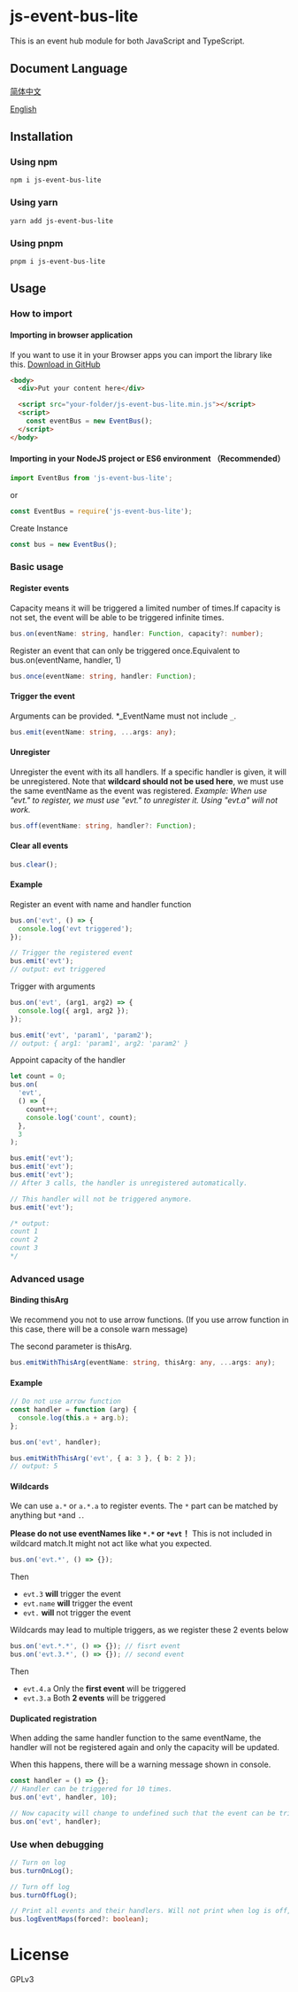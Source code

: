 # js-event-bus-lite

This is an event hub module for both JavaScript and TypeScript.

## Document Language

[简体中文](../README.md)

[English](README_en.md)

## Installation

### Using npm

```shell
npm i js-event-bus-lite
```

### Using yarn

```shell
yarn add js-event-bus-lite
```

### Using pnpm

```shell
pnpm i js-event-bus-lite
```

## Usage

### How to import

#### Importing in browser application

If you want to use it in your Browser apps you can import the library like this. [Download in GitHub](../dist/js-event-bus-lite.min.js)

```html
<body>
  <div>Put your content here</div>

  <script src="your-folder/js-event-bus-lite.min.js"></script>
  <script>
    const eventBus = new EventBus();
  </script>
</body>
```

#### Importing in your NodeJS project or ES6 environment （Recommended）

```typescript
import EventBus from 'js-event-bus-lite';
```

or

```typescript
const EventBus = require('js-event-bus-lite');
```

Create Instance

```typescript
const bus = new EventBus();
```

### Basic usage

#### Register events

Capacity means it will be triggered a limited number of times.If capacity is not set, the event will be able to be triggered infinite times.

```typescript
bus.on(eventName: string, handler: Function, capacity?: number);
```

Register an event that can only be triggered once.Equivalent to bus.on(eventName, handler, 1)

```typescript
bus.once(eventName: string, handler: Function);
```

#### Trigger the event

Arguments can be provided. \*_EventName must not include `_`.

```typescript
bus.emit(eventName: string, ...args: any);
```

#### Unregister

Unregister the event with its all handlers. If a specific handler is given, it will be unregistered.
Note that **wildcard should not be used here**, we must use the same eventName as the event was registered.
_Example: When use "evt." to register, we must use "evt." to unregister it. Using "evt.a" will not work._

```typescript
bus.off(eventName: string, handler?: Function);
```

#### Clear all events

```typescript
bus.clear();
```

#### Example

Register an event with name and handler function

```typescript
bus.on('evt', () => {
  console.log('evt triggered');
});

// Trigger the registered event
bus.emit('evt');
// output: evt triggered
```

Trigger with arguments

```typescript
bus.on('evt', (arg1, arg2) => {
  console.log({ arg1, arg2 });
});

bus.emit('evt', 'param1', 'param2');
// output: { arg1: 'param1', arg2: 'param2' }
```

Appoint capacity of the handler

```typescript
let count = 0;
bus.on(
  'evt',
  () => {
    count++;
    console.log('count', count);
  },
  3
);

bus.emit('evt');
bus.emit('evt');
bus.emit('evt');
// After 3 calls, the handler is unregistered automatically.

// This handler will not be triggered anymore.
bus.emit('evt');

/* output:
count 1
count 2
count 3
*/
```

### Advanced usage

#### Binding thisArg

We recommend you not to use arrow functions. (If you use arrow function in this case, there will be a console warn message)

The second parameter is thisArg.

```typescript
bus.emitWithThisArg(eventName: string, thisArg: any, ...args: any);
```

#### Example

```typescript
// Do not use arrow function
const handler = function (arg) {
  console.log(this.a + arg.b);
};

bus.on('evt', handler);

bus.emitWithThisArg('evt', { a: 3 }, { b: 2 });
// output: 5
```

#### Wildcards

We can use `a.*` or `a.*.a` to register events. The `*` part can be matched by anything but `*`and `.`.

**Please do not use eventNames like `*.*` or `*evt`！** This is not included in wildcard match.It might not act like what you expected.

```typescript
bus.on('evt.*', () => {});
```

Then

- `evt.3` **will** trigger the event
- `evt.name` **will** trigger the event
- `evt.` **will** not trigger the event

Wildcards may lead to multiple triggers, as we register these 2 events below

```typescript
bus.on('evt.*.*', () => {}); // fisrt event
bus.on('evt.3.*', () => {}); // second event
```

Then

- `evt.4.a` Only the **first event** will be triggered
- `evt.3.a` Both **2 events** will be triggered

#### Duplicated registration

When adding the same handler function to the same eventName, the handler will not be registered again and only the capacity will be updated.

When this happens, there will be a warning message shown in console.

```typescript
const handler = () => {};
// Handler can be triggered for 10 times.
bus.on('evt', handler, 10);

// Now capacity will change to undefined such that the event can be triggered infinite times.
bus.on('evt', handler);
```

### Use when debugging

```typescript
// Turn on log
bus.turnOnLog();

// Turn off log
bus.turnOffLog();

// Print all events and their handlers. Will not print when log is off, but can be forced by letting forced = true.
bus.logEventMaps(forced?: boolean);
```

# License

GPLv3
